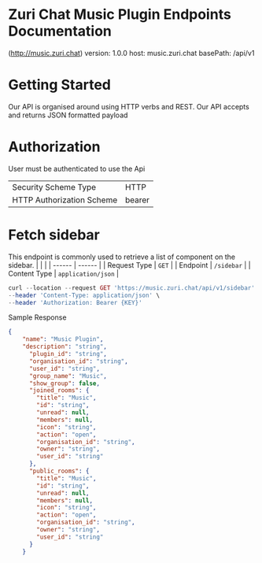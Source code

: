 # Zuri Chat Music Plugin Endpoints Documentation
  (http://music.zuri.chat)
    version: 1.0.0
    host: music.zuri.chat
    basePath: /api/v1

# Getting Started #
Our API is organised around using HTTP verbs and REST. Our API accepts and returns JSON formatted payload

# Authorization #
User must be authenticated to use the Api 

|  |  |
| ------ | ------ |
| Security Scheme Type | HTTP |
| HTTP Authorization Scheme | bearer |

# Fetch sidebar #
This endpoint is commonly used to retrieve a list of component on the sidebar.
|  |  |
| ------ | ------ |
| Request Type | ``` GET ``` |
| Endpoint |  ``` /sidebar ``` |
| Content Type |  ``` application/json ``` |

```php
curl --location --request GET 'https://music.zuri.chat/api/v1/sidebar' \
--header 'Content-Type: application/json' \
--header 'Authorization: Bearer {KEY}'
```
Sample Response
```json
{
    "name": "Music Plugin",
    "description": "string",
      "plugin_id": "string",
      "organisation_id": "string",
      "user_id": "string",
      "group_name": "Music",
      "show_group": false,
      "joined_rooms": {
        "title": "Music",
        "id": "string",
        "unread": null,
        "members": null,
        "icon": "string",
        "action": "open",
        "organisation_id": "string",
        "owner": "string",
        "user_id": "string"
      },
      "public_rooms": {
        "title": "Music",
        "id": "string",
        "unread": null,
        "members": null,
        "icon": "string",
        "action": "open",
        "organisation_id": "string",
        "owner": "string",
        "user_id": "string"
      }
    }
```
